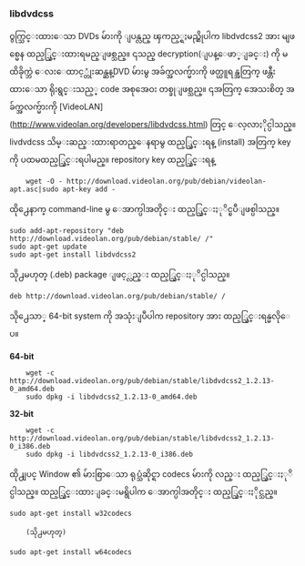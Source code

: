 ### libdvdcss
ဝွက္သြင္းထားေသာ DVDs မ်ားကို ျပန္လည္ ၾကည့္ရႈမည္ဆိုပါက libdvdcss2 အား မျဖစ္မေန ထည့္သြင္းထားရမည္ျဖစ္သည္။ ၎သည္ decryption(ျပန္ေဖာ္ျခင္း) ကို မထိခိုက္ဘဲ ေလးေထာင့္တုံးဆန္ဆန္DVD မ်ားမွ အခ်က္အလက္မ်ားကို ဖတ္ယူရန္အတြက္ ဖန္တီးထားေသာ ရိုးရွင္းသည့္ code အစုအေဝး တစ္ခုျဖစ္သည္။ ၎အတြက္ အေသးစိတ္ အခ်က္အလက္မ်ားကို [VideoLAN] (http://www.videolan.org/developers/libdvdcss.html) တြင္ ေလ့လာႏိုင္ပါသည္။ livdvdcss သိမ္းဆည္းထားရာတည္ေနရာမွ ထည့္သြင္းရန္ (install) အတြက္ key ကို ပထမထည့္သြင္းရပါမည္။ repository key ထည့္သြင္းရန္

		wget -O - http://download.videolan.org/pub/debian/videolan-apt.asc|sudo apt-key add -

ထို႕ေနာက္ command-line မွ ေအာက္ပါအတိုင္း ထည့္သြင္းႏုိင္ၿပီျဖစ္ပါသည္။

	sudo add-apt-repository "deb http://download.videolan.org/pub/debian/stable/ /"
	sudo apt-get update
	sudo apt-get install libdvdcss2

သို႕မဟုတ္ (.deb) package ျဖင့္လည္း ထည့္သြင္းႏုိင္ပါသည္။

	deb http://download.videolan.org/pub/debian/stable/ /

 သို႕ေသာ္ 64-bit system ကို အသုံးျပဳပါက repository အား ထည့္သြင္းရန္မလိုေပ။
 
**64-bit**

		wget -c http://download.videolan.org/pub/debian/stable/libdvdcss2_1.2.13-0_amd64.deb
		sudo dpkg -i libdvdcss2_1.2.13-0_amd64.deb

**32-bit**

		wget -c http://download.videolan.org/pub/debian/stable/libdvdcss2_1.2.13-0_i386.deb
		sudo dpkg -i libdvdcss2_1.2.13-0_i386.deb

  ထို႕ျပင္ Window ၏ မ်ားစြာေသာ ရုပ္သံဆိုင္ရာ codecs မ်ားကို လည္း ထည့္သြင္းႏုိင္ပါသည္။ ထည့္သြင္းထားျခင္းမရွိပါက ေအာက္ပါအတိုင္း ထည့္သြင္းႏိုင္သည္။

	sudo apt-get install w32codecs

	    (သို႕မဟုတ္)

	sudo apt-get install w64codecs

